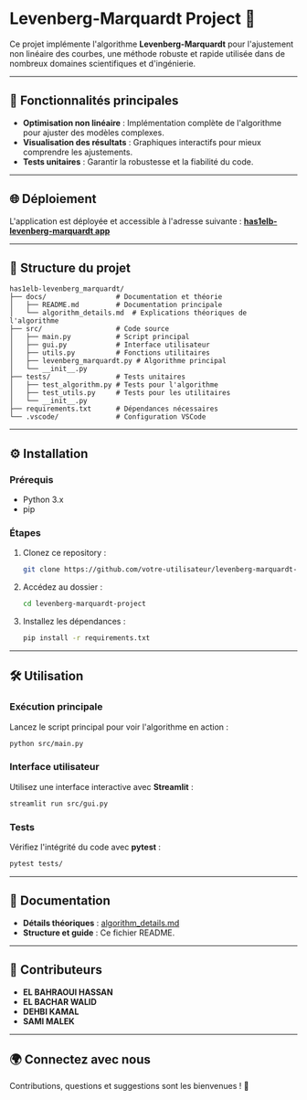 # Levenberg-Marquardt Project 🚀

Ce projet implémente l'algorithme **Levenberg-Marquardt** pour l'ajustement non linéaire des courbes, une méthode robuste et rapide utilisée dans de nombreux domaines scientifiques et d'ingénierie.

---

## 🌟 Fonctionnalités principales

- **Optimisation non linéaire** : Implémentation complète de l'algorithme pour ajuster des modèles complexes.
- **Visualisation des résultats** : Graphiques interactifs pour mieux comprendre les ajustements.
- **Tests unitaires** : Garantir la robustesse et la fiabilité du code.

---

## 🌐 Déploiement

L'application est déployée et accessible à l'adresse suivante :
**[has1elb-levenberg-marquardt app](https://has1elb-levenberg-marquardt-srcgui-xcztj3.streamlit.app/)**

---

## 📂 Structure du projet

```
has1elb-levenberg_marquardt/
├── docs/                 # Documentation et théorie
│   ├── README.md         # Documentation principale
│   └── algorithm_details.md  # Explications théoriques de l'algorithme
├── src/                  # Code source
│   ├── main.py           # Script principal
│   ├── gui.py            # Interface utilisateur
│   ├── utils.py          # Fonctions utilitaires
│   ├── levenberg_marquardt.py # Algorithme principal
│   └── __init__.py
├── tests/                # Tests unitaires
│   ├── test_algorithm.py # Tests pour l'algorithme
│   ├── test_utils.py     # Tests pour les utilitaires
│   └── __init__.py
├── requirements.txt      # Dépendances nécessaires
└── .vscode/              # Configuration VSCode
```

---

## ⚙️ Installation

### Prérequis

- Python 3.x
- pip

### Étapes

1. Clonez ce repository :
   ```bash
   git clone https://github.com/votre-utilisateur/levenberg-marquardt-project.git
   ```
2. Accédez au dossier :
   ```bash
   cd levenberg-marquardt-project
   ```
3. Installez les dépendances :
   ```bash
   pip install -r requirements.txt
   ```

---

## 🛠️ Utilisation

### Exécution principale

Lancez le script principal pour voir l'algorithme en action :

```bash
python src/main.py
```

### Interface utilisateur

Utilisez une interface interactive avec **Streamlit** :

```bash
streamlit run src/gui.py
```

### Tests

Vérifiez l'intégrité du code avec **pytest** :

```bash
pytest tests/
```

---

## 📖 Documentation

- **Détails théoriques** : [algorithm_details.md](docs/algorithm_details.md)
- **Structure et guide** : Ce fichier README.

---

## 👥 Contributeurs

- **EL BAHRAOUI HASSAN**
- **EL BACHAR WALID**
- **DEHBI KAMAL**
- **SAMI MALEK**

---

## 🌍 Connectez avec nous

Contributions, questions et suggestions sont les bienvenues ! 🎉
